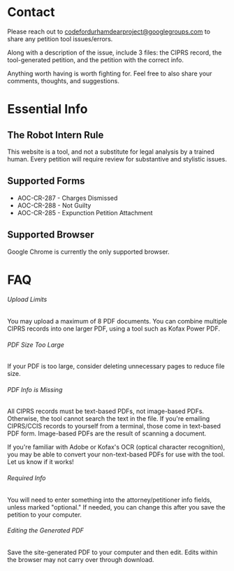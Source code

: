 # Contact

Please reach out to [codefordurhamdearproject@googlegroups.com](mailto:codefordurhamdearproject@googlegroups.com) to share any petition tool issues/errors.

Along with a description of the issue, include 3 files: the CIPRS record, the tool-generated petition, and the petition with the correct info.

Anything worth having is worth fighting for. Feel free to also share your comments, thoughts, and suggestions.

# Essential Info

## The Robot Intern Rule

This website is a tool, and not a substitute for legal analysis by a trained human. Every petition will require review for substantive and stylistic issues.

## Supported Forms

* AOC-CR-287 - Charges Dismissed
* AOC-CR-288 - Not Guilty
* AOC-CR-285 - Expunction Petition Attachment

## Supported Browser

Google Chrome is currently the only supported browser.

# FAQ

###### Upload Limits

You may upload a maximum of 8 PDF documents. You can combine multiple CIPRS records into one larger PDF, using a tool such as Kofax Power PDF.

###### PDF Size Too Large

If your PDF is too large, consider deleting unnecessary pages to reduce file size.

###### PDF Info is Missing

All CIPRS records must be text-based PDFs, not image-based PDFs. Otherwise, the tool cannot search the text in the file. If you're emailing CIPRS/CCIS records to yourself from a terminal, those come in text-based PDF form. Image-based PDFs are the result of scanning a document.

If you're familiar with Adobe or Kofax's OCR (optical character recognition), you may be able to convert your non-text-based PDFs for use with the tool. Let us know if it works!

###### Required Info

You will need to enter something into the attorney/petitioner info fields, unless marked "optional." If needed, you can change this after you save the petition to your computer.

###### Editing the Generated PDF

Save the site-generated PDF to your computer and then edit. Edits within the browser may not carry over through download.
